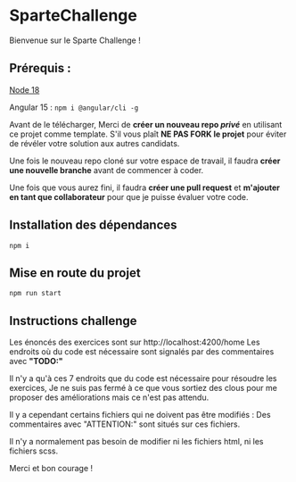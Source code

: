 # SparteChallenge

Bienvenue sur le Sparte Challenge !

## Prérequis :
[Node 18](https://nodejs.org/fr/download/)

Angular 15 : `npm i @angular/cli -g`

Avant de le télécharger, Merci de **créer un nouveau repo _privé_** en utilisant ce projet comme template.
S'il vous plaît **NE PAS FORK le projet** pour éviter de révéler votre solution aux autres candidats.

Une fois le nouveau repo cloné sur votre espace de travail, il faudra **créer une nouvelle branche** avant de commencer à coder.

Une fois que vous aurez fini, il faudra **créer une pull request** et **m'ajouter en tant que collaborateur** pour que je puisse évaluer votre code.

## Installation des dépendances
`npm i`

## Mise en route du projet
`npm run start`

## Instructions challenge
Les énoncés des exercices sont sur http://localhost:4200/home
Les endroits où du code est nécessaire sont signalés par des commentaires avec **"TODO:"**

Il n'y a qu'à ces 7 endroits que du code est nécessaire pour résoudre les exercices,
Je ne suis pas fermé à ce que vous sortiez des clous pour me proposer des améliorations mais ce n'est pas attendu.

Il y a cependant certains fichiers qui ne doivent pas être modifiés :
Des commentaires avec "ATTENTION:" sont situés sur ces fichiers.

Il n'y a normalement pas besoin de modifier ni les fichiers html, ni les fichiers scss.

Merci et bon courage !
